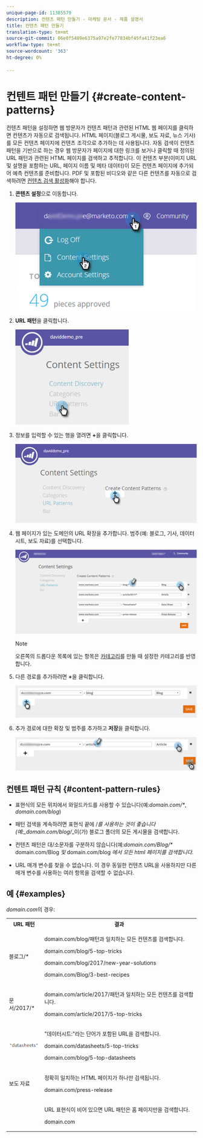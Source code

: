 ```yaml
---
unique-page-id: 11385579
description: 컨텐츠 패턴 만들기 - 마케팅 문서 - 제품 설명서
title: 컨텐츠 패턴 만들기
translation-type: tm+mt
source-git-commit: 06e0f5489e6375a97e2fe77834bf45fa41f23ea6
workflow-type: tm+mt
source-wordcount: '363'
ht-degree: 0%

---
```



# 컨텐트 패턴 만들기 {#create-content-patterns}

컨텐츠 패턴을 설정하면 웹 방문자가 컨텐츠 패턴과 관련된 HTML 웹 페이지를 클릭하면 컨텐츠가 자동으로 검색됩니다. HTML 페이지(블로그 게시물, 보도 자료, 뉴스 기사)를 모든 컨텐츠 페이지에 컨텐츠 조각으로 추가하는 데 사용됩니다. 자동 검색이 컨텐츠 패턴을 기반으로 하는 경우 웹 방문자가 페이지에 대한 링크를 보거나 클릭할 때 정의된 URL 패턴과 관련된 HTML 페이지를 검색하고 추적합니다. 이 컨텐츠 부분(이미지 URL 및 설명을 포함하는 URL, 페이지 이름 및 메타 데이터)이 모든 컨텐츠 페이지에 추가되어 예측 컨텐츠를 준비합니다. PDF 및 포함된 비디오와 같은 다른 컨텐츠를 자동으로 검색하려면 [컨텐츠 검색 활성화](/help/marketo/product-docs/predictive-content/getting-started/enable-content-discovery.md)해야 합니다.

1. **콘텐츠 설정**&#x200B;으로 이동합니다.

   ![](assets/settings-dropdown-hand-2.png)

1. **URL 패턴**&#x200B;을 클릭합니다.

   ![](assets/click-url-patterns-hand.png)

1. 정보를 입력할 수 있는 행을 열려면 **+**&#x200B;을 클릭합니다.

   ![](assets/content-settings-create-patterns-hand.png)

1. 웹 페이지가 있는 도메인의 URL 확장을 추가합니다. 범주(예: 블로그, 기사, 데이터 시트, 보도 자료)를 선택합니다.

   ![](assets/content-settings-create-content-patterns-dm-hands.png)

   >[!NOTE]
   >
   >오른쪽의 드롭다운 목록에 있는 항목은 [카테고리](/help/marketo/product-docs/predictive-content/getting-started/set-up-categories.md)를 만들 때 설정한 카테고리를 반영합니다.

1. 다른 경로를 추가하려면 **+**&#x200B;을 클릭합니다.

   ![](assets/url-patterns-add2.png)

1. 추가 경로에 대한 확장 및 범주를 추가하고 **저장**&#x200B;을 클릭합니다.

   ![](assets/url-patterns-save.png)

## 컨텐트 패턴 규칙 {#content-pattern-rules}

* 표현식의 모든 위치에서 와일드카드를 사용할 수 있습니다(예:_domain.com/*_, _domain.com/*blog*_)

* 패턴 검색을 계속하려면 표현식 끝에 /*를 사용하는 것이 좋습니다(예:_domain.com/blog/*_&#x200B;이(가) 블로그 폴더의 모든 게시물을 검색합니다.
* 컨텐츠 패턴은 대/소문자를 구분하지 않습니다(예:_domain.com/Blog/*_ domain.com/Blog _및_ domain.com/blog _에서 모든 html 페이지를 검색합니다._

* URL 매개 변수를 찾을 수 없습니다. 이 경우 동일한 컨텐츠 URL을 사용하지만 다른 매개 변수를 사용하는 여러 항목을 검색할 수 없습니다.

## 예 {#examples}

_domain.com_&#x200B;의 경우:

<table> 
 <tbody> 
  <tr> 
   <th>URL 패턴</th> 
   <th>결과</th> 
  </tr> 
  <tr> 
   <td>블로그/*</td> 
   <td><p>domain.com/blog/패턴과 일치하는 모든 컨텐츠를 검색합니다.</p><p>domain.com/blog/5-top-tricks</p><p>domain.com/blog/2017/new-year-solutions</p><p>domain.com/Blog/3-best-recipes</p></td> 
  </tr> 
  <tr> 
   <td>문서/2017/*</td> 
   <td><p>domain.com/article/2017/패턴과 일치하는 모든 컨텐츠를 검색합니다.</p><p>domain.com/article/2017/5-top-tricks</p></td> 
  </tr> 
  <tr> 
   <td><img alt="—" width="80" src="assets/image2017-3-24-10-3a38-3a46.png" data-linked-resource-id="12976559" data-linked-resource-type="attachment" data-base-url="https://docs.marketo.com" data-linked-resource-container-id="11385579" title="—"></td> 
   <td><p>"데이터시트:"라는 단어가 포함된 URL을 검색합니다.</p><p>domain.com/datasheets/5-top-tricks</p><p>domain.com/blog/5-top-datasheets</p></td> 
  </tr> 
  <tr> 
   <td>보도 자료</td> 
   <td><p>정확히 일치하는 HTML 페이지가 하나만 검색됩니다.</p><p>domain.com/press-release</p></td> 
  </tr> 
  <tr> 
   <td colspan="1"> </td> 
   <td colspan="1"><p>URL 표현식이 비어 있으면 URL 패턴은 홈 페이지만을 검색합니다.</p><p>domain.com</p></td> 
  </tr> 
 </tbody> 
</table>
